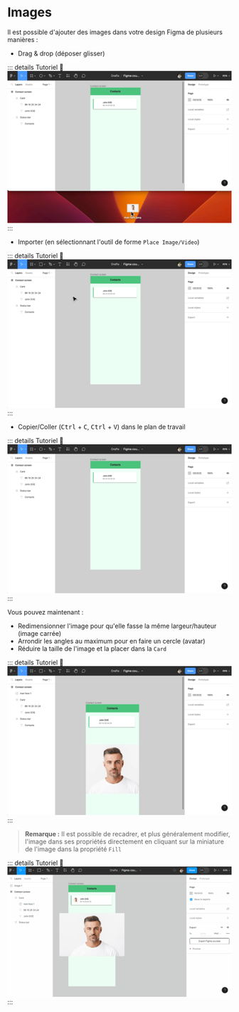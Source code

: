 # Images

Il est possible d'ajouter des images dans votre design Figma de plusieurs manières :
- Drag & drop (déposer glisser)

::: details Tutoriel 🎥
![image drag and drop](../../../assets/img/figma/basics/ui-elements/images/image-drag-and-drop.gif)
:::

- Importer (en sélectionnant l'outil de forme `Place Image/Video`)

::: details Tutoriel 🎥
![image import](../../../assets/img/figma/basics/ui-elements/images/image-import.gif)
:::

- Copier/Coller (<kbd>Ctrl</kbd> + <kbd>C</kbd>, <kbd>Ctrl</kbd> + <kbd>V</kbd>) dans le plan de travail

::: details Tutoriel 🎥
![image copy and paste](../../../assets/img/figma/basics/ui-elements/images/image-copy-and-paste.gif)
:::

Vous pouvez maintenant : 
- Redimensionner l'image pour qu'elle fasse la même largeur/hauteur (image carrée)
- Arrondir les angles au maximum pour en faire un cercle (avatar)
- Réduire la taille de l'image et la placer dans la `Card`

::: details Tutoriel 🎥
![image resizing](../../../assets/img/figma/basics/ui-elements/images/image-resizing.gif)
:::

> **Remarque :** Il est possible de recadrer, et plus généralement modifier, l'image dans ses propriétés directement en cliquant sur la miniature de l'image dans la propriété `Fill`

::: details Tutoriel 🎥
![image properties](../../../assets/img/figma/basics/ui-elements/images/image-properties.gif)
:::